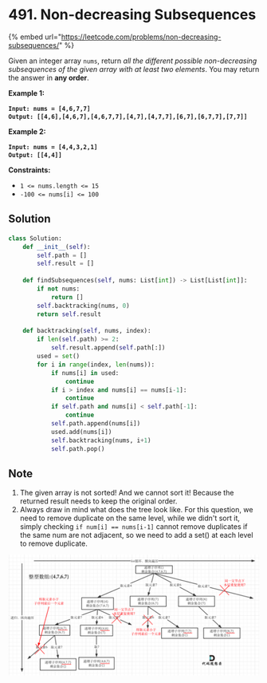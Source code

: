 # 491. Non-decreasing Subsequences

{% embed url="https://leetcode.com/problems/non-decreasing-subsequences/" %}

Given an integer array `nums`, return _all the different possible non-decreasing subsequences of the given array with at least two elements_. You may return the answer in **any order**.

&#x20;

**Example 1:**

<pre><code><strong>Input: nums = [4,6,7,7]
</strong><strong>Output: [[4,6],[4,6,7],[4,6,7,7],[4,7],[4,7,7],[6,7],[6,7,7],[7,7]]
</strong></code></pre>

**Example 2:**

<pre><code><strong>Input: nums = [4,4,3,2,1]
</strong><strong>Output: [[4,4]]
</strong></code></pre>

&#x20;

**Constraints:**

* `1 <= nums.length <= 15`
* `-100 <= nums[i] <= 100`



## Solution

```python
class Solution:
    def __init__(self):
        self.path = []
        self.result = []

    def findSubsequences(self, nums: List[int]) -> List[List[int]]:
        if not nums:
            return []
        self.backtracking(nums, 0)
        return self.result

    def backtracking(self, nums, index):
        if len(self.path) >= 2:
            self.result.append(self.path[:])
        used = set()
        for i in range(index, len(nums)):
            if nums[i] in used:
                continue
            if i > index and nums[i] == nums[i-1]:
                continue
            if self.path and nums[i] < self.path[-1]:
                continue
            self.path.append(nums[i])
            used.add(nums[i])
            self.backtracking(nums, i+1)
            self.path.pop()
```

## Note

1. The given array is not sorted! And we cannot sort it! Because the returned result needs to keep the original order.&#x20;
2. Always draw in mind what does the tree look like. For this question, we need to remove duplicate on the same level, while we didn't sort it, simply checking `if num[i] == nums[i-1]` cannot remove duplicates if the same num are not adjacent, so we need to add a set() at each level to remove duplicate.&#x20;

![](<../../.gitbook/assets/image (3).png>)
